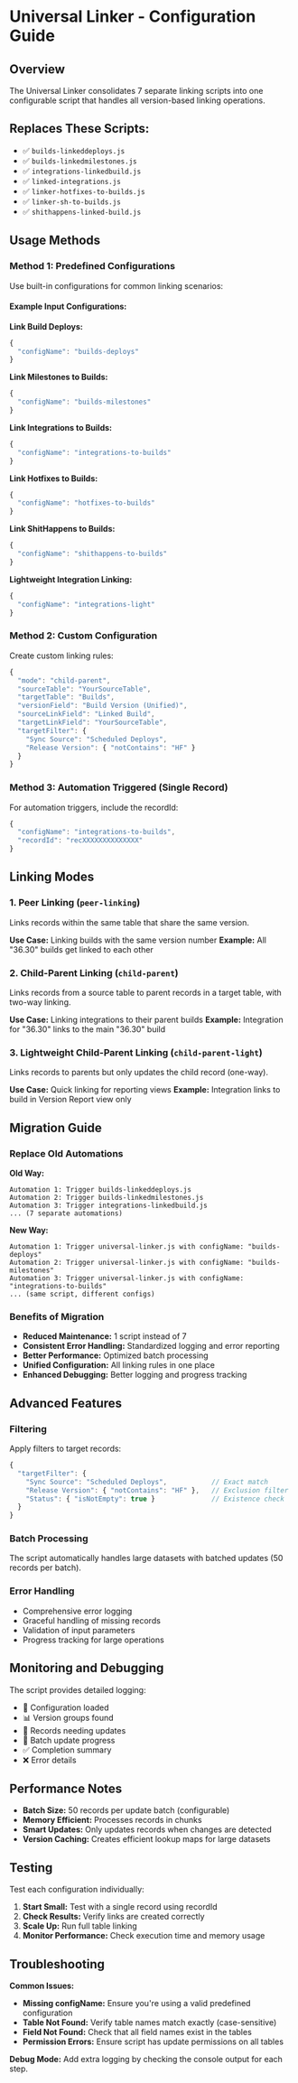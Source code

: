 # Universal Linker - Configuration Guide

## Overview
The Universal Linker consolidates 7 separate linking scripts into one configurable script that handles all version-based linking operations.

## Replaces These Scripts:
- ✅ `builds-linkeddeploys.js`
- ✅ `builds-linkedmilestones.js` 
- ✅ `integrations-linkedbuild.js`
- ✅ `linked-integrations.js`
- ✅ `linker-hotfixes-to-builds.js`
- ✅ `linker-sh-to-builds.js`
- ✅ `shithappens-linked-build.js`

## Usage Methods

### Method 1: Predefined Configurations
Use built-in configurations for common linking scenarios:

#### Example Input Configurations:

**Link Build Deploys:**
```javascript
{
  "configName": "builds-deploys"
}
```

**Link Milestones to Builds:**
```javascript
{
  "configName": "builds-milestones"
}
```

**Link Integrations to Builds:**
```javascript
{
  "configName": "integrations-to-builds"
}
```

**Link Hotfixes to Builds:**
```javascript
{
  "configName": "hotfixes-to-builds"
}
```

**Link ShitHappens to Builds:**
```javascript
{
  "configName": "shithappens-to-builds"
}
```

**Lightweight Integration Linking:**
```javascript
{
  "configName": "integrations-light"
}
```

### Method 2: Custom Configuration
Create custom linking rules:

```javascript
{
  "mode": "child-parent",
  "sourceTable": "YourSourceTable",
  "targetTable": "Builds",
  "versionField": "Build Version (Unified)",
  "sourceLinkField": "Linked Build",
  "targetLinkField": "YourSourceTable",
  "targetFilter": {
    "Sync Source": "Scheduled Deploys",
    "Release Version": { "notContains": "HF" }
  }
}
```

### Method 3: Automation Triggered (Single Record)
For automation triggers, include the recordId:

```javascript
{
  "configName": "integrations-to-builds",
  "recordId": "recXXXXXXXXXXXXXX"
}
```

## Linking Modes

### 1. Peer Linking (`peer-linking`)
Links records within the same table that share the same version.

**Use Case:** Linking builds with the same version number
**Example:** All "36.30" builds get linked to each other

### 2. Child-Parent Linking (`child-parent`)
Links records from a source table to parent records in a target table, with two-way linking.

**Use Case:** Linking integrations to their parent builds
**Example:** Integration for "36.30" links to the main "36.30" build

### 3. Lightweight Child-Parent Linking (`child-parent-light`)
Links records to parents but only updates the child record (one-way).

**Use Case:** Quick linking for reporting views
**Example:** Integration links to build in Version Report view only

## Migration Guide

### Replace Old Automations

**Old Way:**
```
Automation 1: Trigger builds-linkeddeploys.js
Automation 2: Trigger builds-linkedmilestones.js
Automation 3: Trigger integrations-linkedbuild.js
... (7 separate automations)
```

**New Way:**
```
Automation 1: Trigger universal-linker.js with configName: "builds-deploys"
Automation 2: Trigger universal-linker.js with configName: "builds-milestones"
Automation 3: Trigger universal-linker.js with configName: "integrations-to-builds"
... (same script, different configs)
```

### Benefits of Migration
- **Reduced Maintenance:** 1 script instead of 7
- **Consistent Error Handling:** Standardized logging and error reporting
- **Better Performance:** Optimized batch processing
- **Unified Configuration:** All linking rules in one place
- **Enhanced Debugging:** Better logging and progress tracking

## Advanced Features

### Filtering
Apply filters to target records:

```javascript
{
  "targetFilter": {
    "Sync Source": "Scheduled Deploys",           // Exact match
    "Release Version": { "notContains": "HF" },   // Exclusion filter
    "Status": { "isNotEmpty": true }              // Existence check
  }
}
```

### Batch Processing
The script automatically handles large datasets with batched updates (50 records per batch).

### Error Handling
- Comprehensive error logging
- Graceful handling of missing records
- Validation of input parameters
- Progress tracking for large operations

## Monitoring and Debugging

The script provides detailed logging:
- 🚀 Configuration loaded
- 📊 Version groups found
- 🎯 Records needing updates
- 📝 Batch update progress
- ✅ Completion summary
- ❌ Error details

## Performance Notes

- **Batch Size:** 50 records per update batch (configurable)
- **Memory Efficient:** Processes records in chunks
- **Smart Updates:** Only updates records when changes are detected
- **Version Caching:** Creates efficient lookup maps for large datasets

## Testing

Test each configuration individually:

1. **Start Small:** Test with a single record using recordId
2. **Check Results:** Verify links are created correctly
3. **Scale Up:** Run full table linking
4. **Monitor Performance:** Check execution time and memory usage

## Troubleshooting

**Common Issues:**
- **Missing configName:** Ensure you're using a valid predefined configuration
- **Table Not Found:** Verify table names match exactly (case-sensitive)
- **Field Not Found:** Check that all field names exist in the tables
- **Permission Errors:** Ensure script has update permissions on all tables

**Debug Mode:**
Add extra logging by checking the console output for each step.